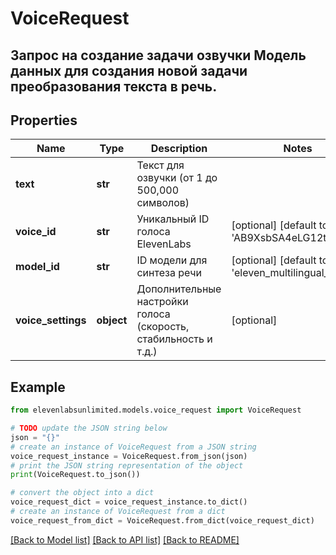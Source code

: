# VoiceRequest

## Запрос на создание задачи озвучки  Модель данных для создания новой задачи преобразования текста в речь.

## Properties

Name | Type | Description | Notes
------------ | ------------- | ------------- | -------------
**text** | **str** | Текст для озвучки (от 1 до 500,000 символов) | 
**voice_id** | **str** | Уникальный ID голоса ElevenLabs | [optional] [default to 'AB9XsbSA4eLG12t2myjN']
**model_id** | **str** | ID модели для синтеза речи | [optional] [default to 'eleven_multilingual_v2']
**voice_settings** | **object** | Дополнительные настройки голоса (скорость, стабильность и т.д.) | [optional] 

## Example

```python
from elevenlabsunlimited.models.voice_request import VoiceRequest

# TODO update the JSON string below
json = "{}"
# create an instance of VoiceRequest from a JSON string
voice_request_instance = VoiceRequest.from_json(json)
# print the JSON string representation of the object
print(VoiceRequest.to_json())

# convert the object into a dict
voice_request_dict = voice_request_instance.to_dict()
# create an instance of VoiceRequest from a dict
voice_request_from_dict = VoiceRequest.from_dict(voice_request_dict)
```
[[Back to Model list]](../README.md#documentation-for-models) [[Back to API list]](../README.md#documentation-for-api-endpoints) [[Back to README]](../README.md)


